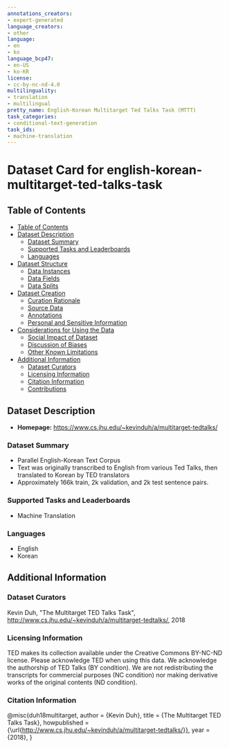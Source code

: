 ```yaml
---
annotations_creators:
- expert-generated
language_creators:
- other
language:
- en
- ko
language_bcp47:
- en-US
- ko-KR
license:
- cc-by-nc-nd-4.0
multilinguality:
- translation
- multilingual
pretty_name: English-Korean Multitarget Ted Talks Task (MTTT)
task_categories:
- conditional-text-generation
task_ids:
- machine-translation
---
```


# Dataset Card for english-korean-multitarget-ted-talks-task

## Table of Contents
- [Table of Contents](#table-of-contents)
- [Dataset Description](#dataset-description)
  - [Dataset Summary](#dataset-summary)
  - [Supported Tasks and Leaderboards](#supported-tasks-and-leaderboards)
  - [Languages](#languages)
- [Dataset Structure](#dataset-structure)
  - [Data Instances](#data-instances)
  - [Data Fields](#data-fields)
  - [Data Splits](#data-splits)
- [Dataset Creation](#dataset-creation)
  - [Curation Rationale](#curation-rationale)
  - [Source Data](#source-data)
  - [Annotations](#annotations)
  - [Personal and Sensitive Information](#personal-and-sensitive-information)
- [Considerations for Using the Data](#considerations-for-using-the-data)
  - [Social Impact of Dataset](#social-impact-of-dataset)
  - [Discussion of Biases](#discussion-of-biases)
  - [Other Known Limitations](#other-known-limitations)
- [Additional Information](#additional-information)
  - [Dataset Curators](#dataset-curators)
  - [Licensing Information](#licensing-information)
  - [Citation Information](#citation-information)
  - [Contributions](#contributions)

## Dataset Description

- **Homepage:** https://www.cs.jhu.edu/~kevinduh/a/multitarget-tedtalks/

### Dataset Summary

- Parallel English-Korean Text Corpus
- Text was originally transcribed to English from various Ted Talks, then translated to Korean by TED translators
- Approximately 166k train, 2k validation, and 2k test sentence pairs.

### Supported Tasks and Leaderboards

- Machine Translation

### Languages

- English
- Korean

## Additional Information

### Dataset Curators

Kevin Duh, "The Multitarget TED Talks Task", http://www.cs.jhu.edu/~kevinduh/a/multitarget-tedtalks/, 2018

### Licensing Information

TED makes its collection available under the Creative Commons BY-NC-ND license. Please acknowledge TED when using this data. We acknowledge the authorship of TED Talks (BY condition). We are not redistributing the transcripts for commercial purposes (NC condition) nor making derivative works of the original contents (ND condition).

### Citation Information

@misc{duh18multitarget,
      author = {Kevin Duh},
      title = {The Multitarget TED Talks Task},
      howpublished = {\url{http://www.cs.jhu.edu/~kevinduh/a/multitarget-tedtalks/}},
      year = {2018},
}